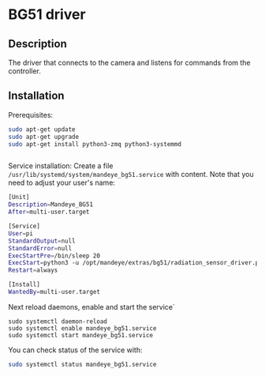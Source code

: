 # BG51 driver


## Description
The driver that connects to the camera and listens for commands from the controller.

## Installation

Prerequisites:
```bash
sudo apt-get update
sudo apt-get upgrade
sudo apt-get install python3-zmq python3-systemmd
```

```bash

```

Service installation:
Create a file `/usr/lib/systemd/system/mandeye_bg51.service` with content.
Note that you need to adjust your user's name:

```bash
[Unit]
Description=Mandeye_BG51
After=multi-user.target

[Service]
User=pi
StandardOutput=null
StandardError=null
ExecStartPre=/bin/sleep 20
ExecStart=python3 -u /opt/mandeye/extras/bg51/radiation_sensor_driver.py
Restart=always

[Install]
WantedBy=multi-user.target
```

Next reload daemons, enable and start the service`
```
sudo systemctl daemon-reload
sudo systemctl enable mandeye_bg51.service
sudo systemctl start mandeye_bg51.service
```
You can check status of the service with:
```bash
sudo systemctl status mandeye_bg51.service
```
